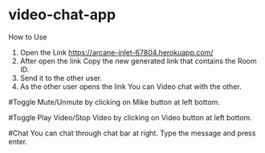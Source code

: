 # video-chat-app
How to Use
1. Open the Link https://arcane-inlet-67804.herokuapp.com/
2. After open the link Copy the new generated link that contains the Room ID.
3. Send it to the other user.
4. As the other user opens the link You can Video chat with the other.

#Toggle Mute/Unmute
by clicking on Mike button at left bottom.

#Toggle Play Video/Stop Video
by clicking on Video button at left bottom.

#Chat
You can chat through chat bar at right.
Type the message and press enter.
